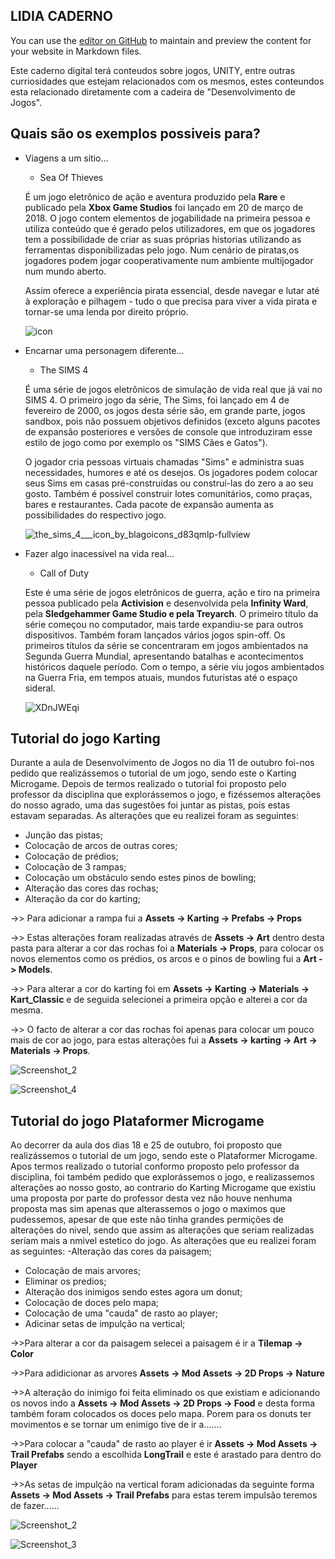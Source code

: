 ## LIDIA CADERNO

You can use the [editor on GitHub](https://github.com/lidiacls/CadernoJogos/edit/main/README.md) to maintain and preview the content for your website in Markdown files.

Este caderno digital terá conteudos sobre jogos, UNITY, entre outras curriosidades que estejam relacionados com os mesmos, estes conteundos esta relacionado diretamente com a cadeira de "Desenvolvimento de Jogos".


## Quais são os exemplos possiveis para?

- Viagens a um sitio...
  - Sea Of Thieves
  
  É um jogo eletrônico de ação e aventura produzido pela **Rare** e publicado pela **Xbox Game Studios** foi lançado em 20 de março de 2018.
  O jogo contem elementos de jogabilidade na primeira pessoa e utiliza conteúdo que é gerado pelos utilizadores, em que os jogadores tem a possibilidade de criar as suas próprias historias utilizando as ferramentas disponibilizadas pelo jogo. Num cenário de piratas,os jogadores podem jogar cooperativamente num ambiente multijogador num mundo aberto.
  
  Assim oferece a experiência pirata essencial, desde navegar e lutar até à exploração e pilhagem - tudo o que precisa para viver a vida pirata e tornar-se uma lenda por direito próprio.
  
  ![icon](https://user-images.githubusercontent.com/91478724/136575655-3cc0952a-5cc7-43a3-be29-0a7b3b14bb49.png)
  
  

- Encarnar uma personagem diferente...
  - The SIMS 4
  
  É uma série de jogos eletrônicos de simulação de vida real que já vai no SIMS 4. O primeiro jogo da série, The Sims, foi lançado em 4 de fevereiro de 2000, os jogos desta série são, em grande parte, jogos sandbox, pois não possuem objetivos definidos (exceto alguns pacotes de expansão posteriores e versões de console que introduziram esse estilo de jogo como por exemplo os "SIMS Cães e Gatos"). 
  
  O jogador cria pessoas virtuais chamadas "Sims" e administra suas necessidades, humores e até os desejos. Os jogadores podem colocar seus Sims em casas pré-construídas ou construí-las do zero a ao seu gosto. Também é possível construir lotes comunitários, como praças, bares e restaurantes. Cada pacote de expansão aumenta as possibilidades do respectivo jogo.
  
  ![the_sims_4___icon_by_blagoicons_d83qmlp-fullview](https://user-images.githubusercontent.com/91478724/136228897-368f383d-1236-44d1-b0b3-ea8562280e39.png)


- Fazer algo inacessível na vida real...
  - Call of Duty
  
   Este é uma série de jogos eletrônicos de guerra, ação e tiro na primeira pessoa publicado pela **Activision** e desenvolvida pela **Infinity Ward**, pela **Sledgehammer Game Studio e pela Treyarch**. O primeiro título da série começou no computador, mais tarde expandiu-se para outros dispositivos. Também foram lançados vários jogos spin-off. Os primeiros títulos da série se concentraram em jogos ambientados na Segunda Guerra Mundial, apresentando batalhas e acontecimentos históricos daquele período. Com o tempo, a série viu jogos ambientados na Guerra Fria, em tempos atuais, mundos futuristas até o espaço sideral.

  ![XDnJWEqi](https://user-images.githubusercontent.com/91478724/136229528-8ce631cf-faed-47ac-9246-e1a822d3cb1b.png)
  
  
## Tutorial do jogo Karting

Durante a aula de Desenvolvimento de Jogos no dia 11 de outubro foi-nos pedido que realizássemos o tutorial de um jogo, sendo este o Karting Microgame.
Depois de termos realizado o tutorial foi proposto pelo professor da disciplina que explorássemos o jogo, e fizéssemos alterações do nosso agrado, uma das sugestões foi juntar as pistas, pois estas estavam separadas.
As alterações que eu realizei foram as seguintes:
  - Junção das pistas;
  - Colocação de arcos de outras cores;
  - Colocação de prédios;
  - Colocação de 3 rampas;
  - Colocação um obstáculo sendo estes pinos de bowling;
  - Alteração das cores das rochas;
  - Alteração da cor do karting;

->> Para adicionar a rampa fui a **Assets -> Karting -> Prefabs -> Props**

->> Estas alterações foram realizadas através de **Assets -> Art** dentro desta pasta para alterar a cor das rochas foi a **Materials -> Props**, para colocar os novos elementos como os prédios, os arcos e o pinos de bowling fui a **Art -> Models**.

->> Para alterar a cor do karting foi em **Assets -> Karting -> Materials -> Kart_Classic** e de seguida selecionei a primeira opção e alterei a cor da mesma.

->> O facto de alterar a cor das rochas foi apenas para colocar um pouco mais de cor ao jogo, para estas alterações fui a **Assets -> karting -> Art -> Materials -> Props**.

![Screenshot_2](https://user-images.githubusercontent.com/91478724/137117391-3845868e-b300-458c-9940-bca68a7bf52d.jpg)


![Screenshot_4](https://user-images.githubusercontent.com/91478724/137117428-5c1b547d-71b5-433e-8dc8-cb2e5ae4e781.jpg)


## Tutorial do jogo Plataformer Microgame
  
Ao decorrer da aula dos dias 18 e 25 de outubro, foi proposto que realizássemos o tutorial de um jogo, sendo este o Plataformer Microgame.
Apos termos realizado o tutorial conformo proposto pelo professor da disciplina, foi também pedido que explorássemos o jogo, e realizassemos alterações ao nosso gosto, ao contrario do Karting Microgame que existiu uma proposta por parte do professor desta vez não houve nenhuma proposta mas sim apenas que alterassemos o jogo o maximos que pudessemos, apesar de que este não tinha grandes permições de alterações do nivel, sendo que assim as alterações que seriam realizadas seriam mais a nmivel estetico do jogo. 
As alterações que eu realizei foram as seguintes:
  -Alteração das cores da paisagem;
  - Colocação de mais arvores;
  - Eliminar os predios;
  - Alteração dos inimigos sendo estes agora um donut;
  - Colocação de doces pelo mapa;
  - Colocação de uma "cauda" de rasto ao player;
  - Adicinar setas de impulção na vertical;
  
->>Para alterar a cor da paisagem selecei a paisagem é ir a **Tilemap -> Color**
  
->>Para adidicionar as arvores **Assets -> Mod Assets -> 2D Props -> Nature**
  
->>A alteração do inimigo foi feita eliminado os que existiam e adicionando os novos indo a **Assets -> Mod Assets -> 2D Props -> Food** e desta forma também foram colocados os doces pelo mapa. Porem para os donuts ter movimentos e se tornar um enimigo tive de ir a.......
   
->>Para colocar a "cauda" de rasto ao player é ir **Assets -> Mod Assets -> Trail Prefabs** sendo a escolhida **LongTrail** e este é arastado para dentro do **Player**
   
->>As setas de impulção na vertical foram adicionadas da seguinte forma **Assets -> Mod Assets -> Trail Prefabs** para estas terem impulsão teremos de fazer......
  
![Screenshot_2](https://user-images.githubusercontent.com/91478724/139058023-2bb85599-697a-498f-a1dd-37fb3c2baa0e.jpg)


![Screenshot_3](https://user-images.githubusercontent.com/91478724/139058059-1c1e6a09-3c48-4697-b7d7-5e7b0f19215c.jpg)




